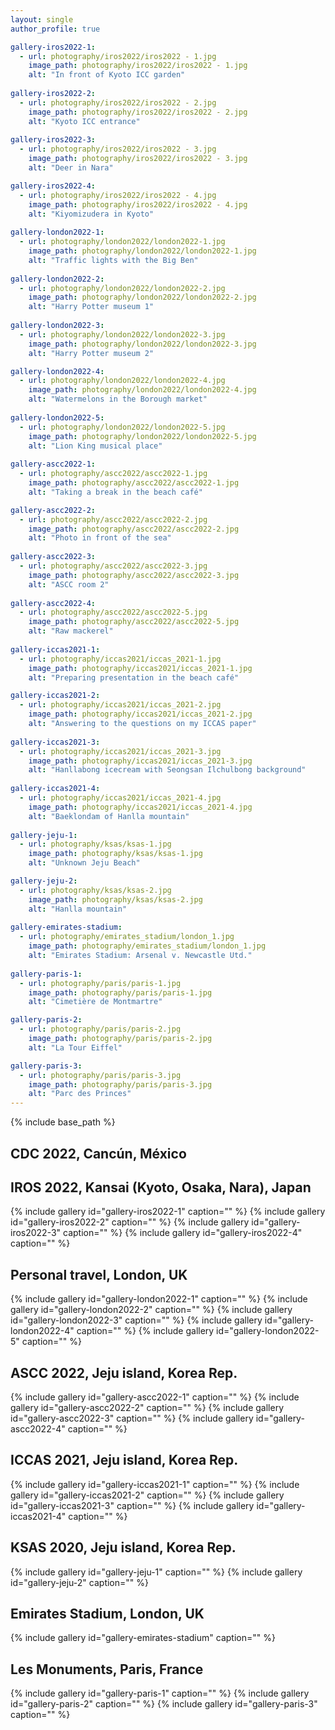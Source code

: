 ```yaml
---
layout: single
author_profile: true

gallery-iros2022-1:
  - url: photography/iros2022/iros2022 - 1.jpg
    image_path: photography/iros2022/iros2022 - 1.jpg
    alt: "In front of Kyoto ICC garden"
    
gallery-iros2022-2:
  - url: photography/iros2022/iros2022 - 2.jpg
    image_path: photography/iros2022/iros2022 - 2.jpg
    alt: "Kyoto ICC entrance"
    
gallery-iros2022-3:
  - url: photography/iros2022/iros2022 - 3.jpg
    image_path: photography/iros2022/iros2022 - 3.jpg
    alt: "Deer in Nara"

gallery-iros2022-4:
  - url: photography/iros2022/iros2022 - 4.jpg
    image_path: photography/iros2022/iros2022 - 4.jpg
    alt: "Kiyomizudera in Kyoto"
    
gallery-london2022-1:
  - url: photography/london2022/london2022-1.jpg
    image_path: photography/london2022/london2022-1.jpg
    alt: "Traffic lights with the Big Ben"
    
gallery-london2022-2:
  - url: photography/london2022/london2022-2.jpg
    image_path: photography/london2022/london2022-2.jpg
    alt: "Harry Potter museum 1"
    
gallery-london2022-3:
  - url: photography/london2022/london2022-3.jpg
    image_path: photography/london2022/london2022-3.jpg
    alt: "Harry Potter museum 2"

gallery-london2022-4:
  - url: photography/london2022/london2022-4.jpg
    image_path: photography/london2022/london2022-4.jpg
    alt: "Watermelons in the Borough market"
    
gallery-london2022-5:
  - url: photography/london2022/london2022-5.jpg
    image_path: photography/london2022/london2022-5.jpg
    alt: "Lion King musical place"
    
gallery-ascc2022-1:
  - url: photography/ascc2022/ascc2022-1.jpg
    image_path: photography/ascc2022/ascc2022-1.jpg
    alt: "Taking a break in the beach café"

gallery-ascc2022-2:
  - url: photography/ascc2022/ascc2022-2.jpg
    image_path: photography/ascc2022/ascc2022-2.jpg
    alt: "Photo in front of the sea"
    
gallery-ascc2022-3:
  - url: photography/ascc2022/ascc2022-3.jpg
    image_path: photography/ascc2022/ascc2022-3.jpg
    alt: "ASCC room 2"
    
gallery-ascc2022-4:
  - url: photography/ascc2022/ascc2022-5.jpg
    image_path: photography/ascc2022/ascc2022-5.jpg
    alt: "Raw mackerel"
    
gallery-iccas2021-1:
  - url: photography/iccas2021/iccas_2021-1.jpg
    image_path: photography/iccas2021/iccas_2021-1.jpg
    alt: "Preparing presentation in the beach café"

gallery-iccas2021-2:
  - url: photography/iccas2021/iccas_2021-2.jpg
    image_path: photography/iccas2021/iccas_2021-2.jpg
    alt: "Answering to the questions on my ICCAS paper"
    
gallery-iccas2021-3:
  - url: photography/iccas2021/iccas_2021-3.jpg
    image_path: photography/iccas2021/iccas_2021-3.jpg
    alt: "Hanllabong icecream with Seongsan Ilchulbong background"
    
gallery-iccas2021-4:
  - url: photography/iccas2021/iccas_2021-4.jpg
    image_path: photography/iccas2021/iccas_2021-4.jpg
    alt: "Baeklondam of Hanlla mountain"
    
gallery-jeju-1:
  - url: photography/ksas/ksas-1.jpg
    image_path: photography/ksas/ksas-1.jpg
    alt: "Unknown Jeju Beach"

gallery-jeju-2:
  - url: photography/ksas/ksas-2.jpg
    image_path: photography/ksas/ksas-2.jpg
    alt: "Hanlla mountain"
    
gallery-emirates-stadium:
  - url: photography/emirates_stadium/london_1.jpg
    image_path: photography/emirates_stadium/london_1.jpg
    alt: "Emirates Stadium: Arsenal v. Newcastle Utd."
    
gallery-paris-1:
  - url: photography/paris/paris-1.jpg
    image_path: photography/paris/paris-1.jpg
    alt: "Cimetière de Montmartre"

gallery-paris-2:
  - url: photography/paris/paris-2.jpg
    image_path: photography/paris/paris-2.jpg
    alt: "La Tour Eiffel"

gallery-paris-3:
  - url: photography/paris/paris-3.jpg
    image_path: photography/paris/paris-3.jpg
    alt: "Parc des Princes"
---
```


{% include base_path %}

## CDC 2022, Cancún, México

## IROS 2022, Kansai (Kyoto, Osaka, Nara), Japan

{% include gallery id="gallery-iros2022-1" caption="" %}
{% include gallery id="gallery-iros2022-2" caption="" %}
{% include gallery id="gallery-iros2022-3" caption="" %}
{% include gallery id="gallery-iros2022-4" caption="" %}

## Personal travel, London, UK

{% include gallery id="gallery-london2022-1" caption="" %}
{% include gallery id="gallery-london2022-2" caption="" %}
{% include gallery id="gallery-london2022-3" caption="" %}
{% include gallery id="gallery-london2022-4" caption="" %}
{% include gallery id="gallery-london2022-5" caption="" %}

## ASCC 2022, Jeju island, Korea Rep.

{% include gallery id="gallery-ascc2022-1" caption="" %}
{% include gallery id="gallery-ascc2022-2" caption="" %}
{% include gallery id="gallery-ascc2022-3" caption="" %}
{% include gallery id="gallery-ascc2022-4" caption="" %}

## ICCAS 2021, Jeju island, Korea Rep.

{% include gallery id="gallery-iccas2021-1" caption="" %}
{% include gallery id="gallery-iccas2021-2" caption="" %}
{% include gallery id="gallery-iccas2021-3" caption="" %}
{% include gallery id="gallery-iccas2021-4" caption="" %}

## KSAS 2020, Jeju island, Korea Rep.

{% include gallery id="gallery-jeju-1" caption="" %}
{% include gallery id="gallery-jeju-2" caption="" %}

## Emirates Stadium, London, UK

{% include gallery id="gallery-emirates-stadium" caption="" %}

## Les Monuments, Paris, France

{% include gallery id="gallery-paris-1" caption="" %}
{% include gallery id="gallery-paris-2" caption="" %}
{% include gallery id="gallery-paris-3" caption="" %}

